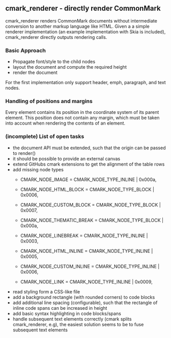 ## cmark_renderer - directly render CommonMark

cmark_renderer renders CommonMark documents without intermediate conversion to another markup language like HTML.
Given a a simple renderer implementation (an example implementation with Skia is
included), cmark_renderer directly outputs rendering calls.

### Basic Approach
- Propagate font/style to the child nodes
- layout the document and compute the required height
- render the document

For the first implementation only support header, emph, paragraph,
and text nodes.

### Handling of positions and margins
Every element contains its position in the coordinate system of its parent element. This
position does not contain any margin, which must be taken into account when rendering
the contents of an element.

### (incomplete) List of open tasks
- the document API must be extended, such that the origin can be passed to render()
- it should be possible to provide an external canvas
- extend GitHubs cmark extensions to get the alignment of the table rows
- add missing node types
    -  CMARK_NODE_IMAGE         = CMARK_NODE_TYPE_INLINE | 0x000a,
    -  CMARK_NODE_HTML_BLOCK     = CMARK_NODE_TYPE_BLOCK | 0x0006,
    -  CMARK_NODE_CUSTOM_BLOCK   = CMARK_NODE_TYPE_BLOCK | 0x0007,
    -  CMARK_NODE_THEMATIC_BREAK = CMARK_NODE_TYPE_BLOCK | 0x000a,

    -  CMARK_NODE_LINEBREAK     = CMARK_NODE_TYPE_INLINE | 0x0003,
    -  CMARK_NODE_HTML_INLINE   = CMARK_NODE_TYPE_INLINE | 0x0005,
    -  CMARK_NODE_CUSTOM_INLINE = CMARK_NODE_TYPE_INLINE | 0x0006,
    -  CMARK_NODE_LINK          = CMARK_NODE_TYPE_INLINE | 0x0009,
- read styling form a CSS-like file
- add a background rectangle (with rounded corners) to code blocks
- add additional line spacing (configurable), such that the rectangle of inline code spans
  can be increased in height
- add basic syntax highlighting in code blocks/spans
- handle subsequent text elements correctly (cmark splits cmark_renderer, e.g), the
  easiest solution seems to be to fuse subsequent text elements
